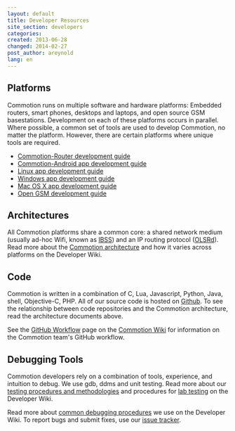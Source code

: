 ```yaml
---
layout: default
title: Developer Resources
site_section: developers
categories: 
created: 2013-06-28
changed: 2014-02-27
post_author: areynold
lang: en
---
```

  <h2>Platforms</h2>

<p>Commotion runs on multiple software and hardware platforms: Embedded routers, smart phones, desktops and laptops, and open source GSM basestations. Development on each of these platforms occurs in parallel. Where possible, a common set of tools are used to develop Commotion, no matter the platform. However, there are certain platforms where unique tools are required.</p>

<ul>
	<li><a href="commotion-router/index.md">Commotion-Router development guide</a></li>
	<li><a href="commotion-android/index.md">Commotion-Android app development guide</a></li>
	<li><a href="https://wiki.commotionwireless.net/doku.php?id=commotion_architecture:commotion_client_architecture">Linux app development guide</a></li>
	<li><a href="https://wiki.commotionwireless.net/doku.php?id=commotion_architecture:commotion_client_architecture">Windows app development guide</a></li>
	<li><a href="https://wiki.commotionwireless.net/doku.php?id=commotion_architecture:commotion_client_architecture">Mac OS X app development guide</a></li>
	<li><a href="https://wiki.commotionwireless.net/doku.php?id=general_openbts_notes">Open GSM development guide</a></li>
</ul>

<h2>Architectures</h2>

<p>All Commotion platforms share a common core: a shared network medium (usually ad-hoc Wifi, known as <a href="http://en.wikipedia.org/wiki/Independent_Basic_Service_Set">IBSS</a>) and an IP routing protocol (<a href="http://www.olsr.org">OLSRd</a>). Read more about the <a href="https://wiki.commotionwireless.net/doku.php?id=commotion_architecture:start">Commotion architecture</a> and how it varies across platforms on the Developer Wiki.</p>

<h2>Code</h2>

<p>Commotion is written in a combination of C, Lua, Javascript, Python, Java, shell, Objective-C, PHP. All of our source code is hosted on <a href="http://github.org/opentechinstitute">Github</a>. To see the relationship between code repositories and the Commotion architecture, read the architecture documents above.</p>

<p>See the <a href="https://wiki.commotionwireless.net/doku.php?id=github_workflow">GitHub Workflow</a> page on the <a href="https://wiki.commotionwireless.net">Commotion Wiki</a> for information on the Commotion team's GitHub workflow.</p>

<h2>Debugging Tools</h2>

<p>Commotion developers rely on a combination of tools, experience, and intuition to debug. We use gdb, ddms and unit testing. Read more about our <a href="https://wiki.commotionwireless.net/doku.php?id=testing_procedures_and_methodologies">testing procedures and methodologies</a> and procedures for <a href="https://wiki.commotionwireless.net/doku.php?id=lab_environment_testing">lab testing</a> on the Developer Wiki.</p>

<p>Read more about <a href="https://wiki.commotionwireless.net/doku.php?id=debugging_resources">common debugging procedures</a> we use on the Developer Wiki. To report bugs and submit fixes, use our <a href="https://github.com/opentechinstitute">issue tracker</a>.</p>
 
